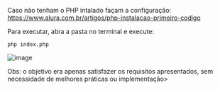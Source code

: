 Caso não tenham o PHP intalado façam a configuração:
https://www.alura.com.br/artigos/php-instalacao-primeiro-codigo


Para executar, abra a pasta no terminal e execute:
````
php index.php
````
![image](https://github.com/venanciomagalhaes/banco-cli/assets/99407513/5556b084-951a-45b6-b0e2-65ab3f7184db)

Obs: o objetivo era apenas satisfazer os requisitos apresentados, sem necessidade de melhores práticas ou implementação>
